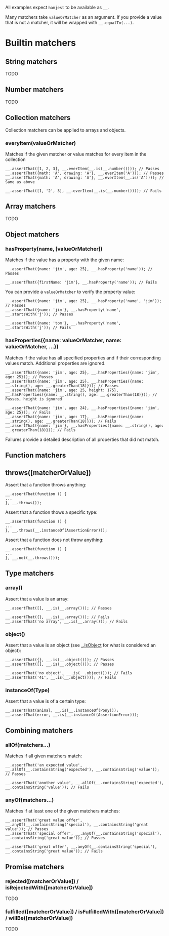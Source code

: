 All examples expect `hamjest` to be available as `__`.

Many matchers take `valueOrMatcher` as an argument. If you provide a value that is not a matcher, it will be wrapped with `__.equalTo(...)`.

# Builtin matchers

## String matchers
TODO

## Number matchers
TODO

## Collection matchers
Collection matchers can be applied to arrays and objects.

### everyItem(valueOrMatcher)
Matches if the given matcher or value matches for every item in the collection

    __.assertThat([1, 2, 3], __.everItem(__.is(__.number()))); // Passes
    __.assertThat({math: 'A', drawing: 'A'}, __.everItem('A'))); // Passes
    __.assertThat({math: 'A', drawing: 'A'}, __.everItem(__.is('A')))); // Same as above

    __.assertThat([1, '2', 3], __.everItem(__.is(__.number()))); // Fails
        

## Array matchers
TODO

## Object matchers
### hasProperty(name, [valueOrMatcher])
Matches if the value has a property with the given name:

    __.assertThat({name: 'jim', age: 25}, __.hasProperty('name')); // Passes

    __.assertThat({firstName: 'jim'}, __.hasProperty('name')); // Fails

You can provide a `valueOrMatcher` to verify the property value:

    __.assertThat({name: 'jim', age: 25}, __.hasProperty('name', 'jim')); // Passes
    __.assertThat({name: 'jim'}, __.hasProperty('name', __.startsWith('j')); // Passes

    __.assertThat({name: 'tom'}, __.hasProperty('name', __.startsWith('j')); // Fails
    
### hasProperties({name: valueOrMatcher, name: valueOrMatcher, ...})
Matches if the value has all specified properties and if their corresponding values match. Additional properties are ignored.

    __.assertThat({name: 'jim', age: 25}, __.hasProperties({name: 'jim',  age: 25})); // Passes
    __.assertThat({name: 'jim', age: 25}, __.hasProperties({name: __.string(), age: __.greaterThan(18)})); // Passes
    __.assertThat({name: 'jim', age: 25, height: 175}, __.hasProperties({name: __.string(), age: __.greaterThan(18)})); // Passes, height is ignored

    __.assertThat({name: 'jim', age: 24}, __.hasProperties({name: 'jim',  age: 25})); // Fails
    __.assertThat({name: 'jim', age: 17}, __.hasProperties({name: __.string(), age: __.greaterThan(18)})); // Fails
    __.assertThat({name: 'jim'}, __.hasProperties({name: __.string(), age: __.greaterThan(18)})); // Fails

Failures provide a detailed description of all properties that did not match.
    
## Function matchers

## throws([matcherOrValue])


Assert that a function throws anything:

    __.assertThat(function () {
    ...
    }, __.throws());

Assert that a function thows a specific type:

    __.assertThat(function () {
    ...
    }, __.throws(__.instanceOf(AssertionError)));

Assert that a function does not throw anything:

    __.assertThat(function () {
    ...
    }, __.not(__.throws()));

## Type matchers

### array()
Assert that a value is an array:

    __.assertThat([], __.is(__.array())); // Passes

    __.assertThat({}, __.is(__.array())); // Fails
    __.assertThat('no array', __.is(__.array())); // Fails

### object()
Assert that a value is an object (see [_.isObject](https://lodash.com/docs#isObject) for what is considered an object):

    __.assertThat({}, __.is(__.object())); // Passes
    __.assertThat([], __.is(__.object())); // Passes
    
    __.assertThat('no object', __.is(__.object())); // Fails
    __.assertThat('41', __.is(__.object())); // Fails

### instanceOf(Type)

Assert that a value is of a certain type:

    __.assertThat(animal, __.is(__.instanceOf(Pony)));
    __.assertThat(error, __.is(__.instanceOf(AssertionError)));
    
## Combining matchers

### allOf(matchers...)
Matches if all given matchers match:

    __.assertThat('an expected value', __.allOf(__.containsString('expected'), __.containsString('value')); // Passes

    __.assertThat('another value', __.allOf(__.containsString('expected'), __.containsString('value')); // Fails

### anyOf(matchers...)
Matches if at least one of the given matchers matches:

    __.assertThat('great value offer', __.anyOf(__.containsString('special'), __.containsString('great value')); // Passes
    __.assertThat('special offer', __.anyOf(__.containsString('special'), __.containsString('great value')); // Passes

    __.assertThat('great offer', __.anyOf(__.containsString('special'), __.containsString('great value')); // Fails


## Promise matchers

### rejected([matcherOrValue]) / isRejectedWith([matcherOrValue])
TODO

### fulfilled([matcherOrValue]) / isFulfilledWith([matcherOrValue]) / willBe([matcherOrValue])

TODO


